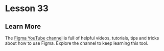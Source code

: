 # Lesson 33

## Learn More

The [Figma YouTube channel](https://www.youtube.com/c/Figmadesign) is full of helpful videos, tutorials, tips and tricks about how to use Figma. Explore the channel to keep learning this tool.
